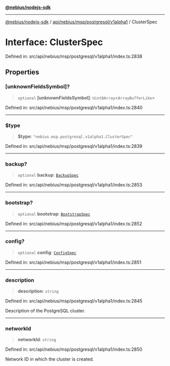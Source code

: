 [**@nebius/nodejs-sdk**](../../../../../../README.md)

***

[@nebius/nodejs-sdk](../../../../../../README.md) / [api/nebius/msp/postgresql/v1alpha1](../README.md) / ClusterSpec

# Interface: ClusterSpec

Defined in: src/api/nebius/msp/postgresql/v1alpha1/index.ts:2838

## Properties

### \[unknownFieldsSymbol\]?

> `optional` **\[unknownFieldsSymbol\]**: `Uint8Array`\<`ArrayBufferLike`\>

Defined in: src/api/nebius/msp/postgresql/v1alpha1/index.ts:2840

***

### $type

> **$type**: `"nebius.msp.postgresql.v1alpha1.ClusterSpec"`

Defined in: src/api/nebius/msp/postgresql/v1alpha1/index.ts:2839

***

### backup?

> `optional` **backup**: [`BackupSpec`](BackupSpec.md)

Defined in: src/api/nebius/msp/postgresql/v1alpha1/index.ts:2853

***

### bootstrap?

> `optional` **bootstrap**: [`BootstrapSpec`](BootstrapSpec.md)

Defined in: src/api/nebius/msp/postgresql/v1alpha1/index.ts:2852

***

### config?

> `optional` **config**: [`ConfigSpec`](ConfigSpec.md)

Defined in: src/api/nebius/msp/postgresql/v1alpha1/index.ts:2851

***

### description

> **description**: `string`

Defined in: src/api/nebius/msp/postgresql/v1alpha1/index.ts:2845

Description of the PostgreSQL cluster.

***

### networkId

> **networkId**: `string`

Defined in: src/api/nebius/msp/postgresql/v1alpha1/index.ts:2850

Network ID in which the cluster is created.
